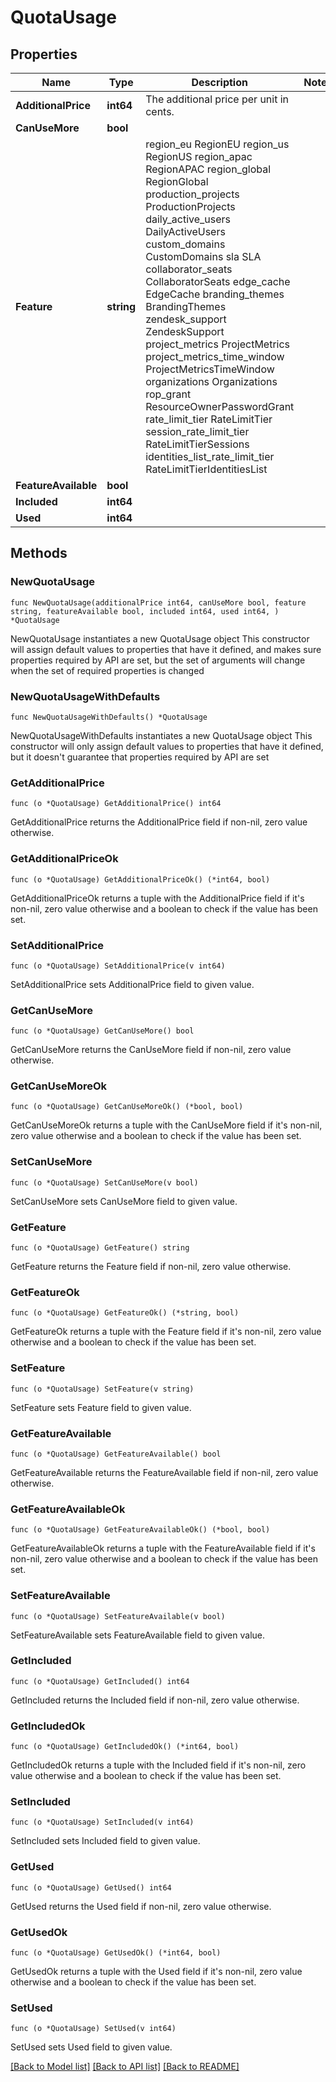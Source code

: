 # QuotaUsage

## Properties

Name | Type | Description | Notes
------------ | ------------- | ------------- | -------------
**AdditionalPrice** | **int64** | The additional price per unit in cents. | 
**CanUseMore** | **bool** |  | 
**Feature** | **string** |  region_eu RegionEU region_us RegionUS region_apac RegionAPAC region_global RegionGlobal production_projects ProductionProjects daily_active_users DailyActiveUsers custom_domains CustomDomains sla SLA collaborator_seats CollaboratorSeats edge_cache EdgeCache branding_themes BrandingThemes zendesk_support ZendeskSupport project_metrics ProjectMetrics project_metrics_time_window ProjectMetricsTimeWindow organizations Organizations rop_grant ResourceOwnerPasswordGrant rate_limit_tier RateLimitTier session_rate_limit_tier RateLimitTierSessions identities_list_rate_limit_tier RateLimitTierIdentitiesList | 
**FeatureAvailable** | **bool** |  | 
**Included** | **int64** |  | 
**Used** | **int64** |  | 

## Methods

### NewQuotaUsage

`func NewQuotaUsage(additionalPrice int64, canUseMore bool, feature string, featureAvailable bool, included int64, used int64, ) *QuotaUsage`

NewQuotaUsage instantiates a new QuotaUsage object
This constructor will assign default values to properties that have it defined,
and makes sure properties required by API are set, but the set of arguments
will change when the set of required properties is changed

### NewQuotaUsageWithDefaults

`func NewQuotaUsageWithDefaults() *QuotaUsage`

NewQuotaUsageWithDefaults instantiates a new QuotaUsage object
This constructor will only assign default values to properties that have it defined,
but it doesn't guarantee that properties required by API are set

### GetAdditionalPrice

`func (o *QuotaUsage) GetAdditionalPrice() int64`

GetAdditionalPrice returns the AdditionalPrice field if non-nil, zero value otherwise.

### GetAdditionalPriceOk

`func (o *QuotaUsage) GetAdditionalPriceOk() (*int64, bool)`

GetAdditionalPriceOk returns a tuple with the AdditionalPrice field if it's non-nil, zero value otherwise
and a boolean to check if the value has been set.

### SetAdditionalPrice

`func (o *QuotaUsage) SetAdditionalPrice(v int64)`

SetAdditionalPrice sets AdditionalPrice field to given value.


### GetCanUseMore

`func (o *QuotaUsage) GetCanUseMore() bool`

GetCanUseMore returns the CanUseMore field if non-nil, zero value otherwise.

### GetCanUseMoreOk

`func (o *QuotaUsage) GetCanUseMoreOk() (*bool, bool)`

GetCanUseMoreOk returns a tuple with the CanUseMore field if it's non-nil, zero value otherwise
and a boolean to check if the value has been set.

### SetCanUseMore

`func (o *QuotaUsage) SetCanUseMore(v bool)`

SetCanUseMore sets CanUseMore field to given value.


### GetFeature

`func (o *QuotaUsage) GetFeature() string`

GetFeature returns the Feature field if non-nil, zero value otherwise.

### GetFeatureOk

`func (o *QuotaUsage) GetFeatureOk() (*string, bool)`

GetFeatureOk returns a tuple with the Feature field if it's non-nil, zero value otherwise
and a boolean to check if the value has been set.

### SetFeature

`func (o *QuotaUsage) SetFeature(v string)`

SetFeature sets Feature field to given value.


### GetFeatureAvailable

`func (o *QuotaUsage) GetFeatureAvailable() bool`

GetFeatureAvailable returns the FeatureAvailable field if non-nil, zero value otherwise.

### GetFeatureAvailableOk

`func (o *QuotaUsage) GetFeatureAvailableOk() (*bool, bool)`

GetFeatureAvailableOk returns a tuple with the FeatureAvailable field if it's non-nil, zero value otherwise
and a boolean to check if the value has been set.

### SetFeatureAvailable

`func (o *QuotaUsage) SetFeatureAvailable(v bool)`

SetFeatureAvailable sets FeatureAvailable field to given value.


### GetIncluded

`func (o *QuotaUsage) GetIncluded() int64`

GetIncluded returns the Included field if non-nil, zero value otherwise.

### GetIncludedOk

`func (o *QuotaUsage) GetIncludedOk() (*int64, bool)`

GetIncludedOk returns a tuple with the Included field if it's non-nil, zero value otherwise
and a boolean to check if the value has been set.

### SetIncluded

`func (o *QuotaUsage) SetIncluded(v int64)`

SetIncluded sets Included field to given value.


### GetUsed

`func (o *QuotaUsage) GetUsed() int64`

GetUsed returns the Used field if non-nil, zero value otherwise.

### GetUsedOk

`func (o *QuotaUsage) GetUsedOk() (*int64, bool)`

GetUsedOk returns a tuple with the Used field if it's non-nil, zero value otherwise
and a boolean to check if the value has been set.

### SetUsed

`func (o *QuotaUsage) SetUsed(v int64)`

SetUsed sets Used field to given value.



[[Back to Model list]](../README.md#documentation-for-models) [[Back to API list]](../README.md#documentation-for-api-endpoints) [[Back to README]](../README.md)


